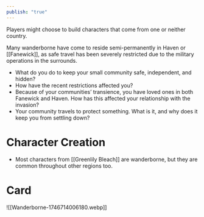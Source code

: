 ```yaml
---
publish: "true"
---
```

Players might choose to build characters that come from one or neither country.

Many wanderborne have come to reside semi-permanently in Haven or [[Fanewick]], as safe travel has been severely restricted due to the military operations in the surrounds.

* What do you do to keep your small community safe, independent, and hidden?
* How have the recent restrictions affected you?
* Because of your communities’ transience, you have loved ones in both Fanewick and Haven. How has this affected your relationship with the invasion?
* Your community travels to protect something. What is it, and why does it keep you from settling down?
# Character Creation
* Most characters from [[Greenlily Bleach]] are wanderborne, but they are common throughout other regions too.
# Card
![[Wanderborne-1746714006180.webp]]